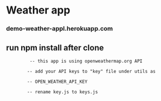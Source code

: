 # Weather app

### demo-weather-appl.herokuapp.com
              
 ## run npm install after clone

             -- this app is using openweathermap.org API
            
            -- add your API keys to "key" file under utils as
            
            -- OPEN_WEATHER_API_KEY

            -- rename key.js to keys.js


